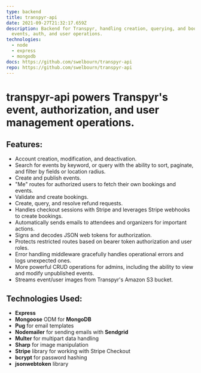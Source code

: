 ```yaml
---
type: backend
title: transpyr-api
date: 2021-09-27T21:32:17.659Z
description: Backend for Transpyr, handling creation, querying, and booking of
  events, auth, and user operations.
technologies:
  - node
  - express
  - mongodb
docs: https://github.com/swelbourn/transpyr-api
repo: https://github.com/swelbourn/transpyr-api
---
```


# **transpyr-api powers Transpyr's event, authorization, and user management operations.**

## Features:

- Account creation, modification, and deactivation.
- Search for events by keyword, or query with the ability to sort, paginate, and filter by fields or location radius.
- Create and publish events.
- "Me" routes for authorized users to fetch their own bookings and events.
- Validate and create bookings.
- Create, query, and resolve refund requests.
- Handles checkout sessions with Stripe and leverages Stripe webhooks to create bookings.
- Automatically sends emails to attendees and organizers for important actions.
- Signs and decodes JSON web tokens for authorization.
- Protects restricted routes based on bearer token authorization and user roles.
- Error handling middleware gracefully handles operational errors and logs unexpected ones.
- More powerful CRUD operations for admins, including the ability to view and modify unpublished events.
- Streams event/user images from Transpyr's Amazon S3 bucket.

## Technologies Used:

- **Express**
- **Mongoose** ODM for **MongoDB**
- **Pug** for email templates
- **Nodemailer** for sending emails with **Sendgrid**
- **Multer** for multipart data handling
- **Sharp** for image manipulation
- **Stripe** library for working with Stripe Checkout
- **bcrypt** for password hashing
- **jsonwebtoken** library
